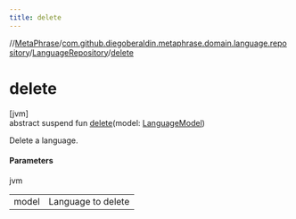 ```yaml
---
title: delete
---
```

//[MetaPhrase](../../../index.html)/[com.github.diegoberaldin.metaphrase.domain.language.repository](../index.html)/[LanguageRepository](index.html)/[delete](delete.html)



# delete



[jvm]\
abstract suspend fun [delete](delete.html)(model: [LanguageModel](../../com.github.diegoberaldin.metaphrase.domain.language.data/-language-model/index.html))



Delete a language.



#### Parameters


jvm

| | |
|---|---|
| model | Language to delete |




